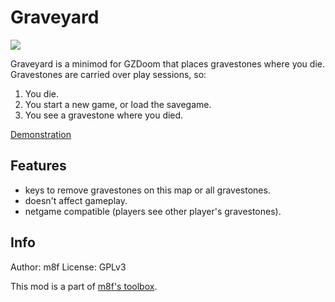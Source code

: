 # Graveyard

<a href="https://github.com/mmaulwurff/graveyard/releases" alt="Downloads">
  <img src="https://img.shields.io/github/downloads/mmaulwurff/graveyard/total" />
</a>

Graveyard is a minimod for GZDoom that places gravestones where you die.
Gravestones are carried over play sessions, so:

1. You die.
2. You start a new game, or load the savegame.
3. You see a gravestone where you died.

[Demonstration](https://youtu.be/t3X0r8QXwRA)

## Features

- keys to remove gravestones on this map or all gravestones.
- doesn't affect gameplay.
- netgame compatible (players see other player's gravestones).

## Info

Author: m8f
License: GPLv3

This mod is a part of [m8f's toolbox](https://mmaulwurff.github.io/pages/toolbox).

